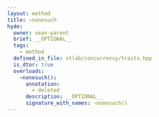 ```yaml
---
layout: method
title: ~nonesuch
hyde:
  owner: sean-parent
  brief: __OPTIONAL__
  tags:
    - method
  defined_in_file: stlab/concurrency/traits.hpp
  is_dtor: true
  overloads:
    ~nonesuch():
      annotation:
        - deleted
      description: __OPTIONAL__
      signature_with_names: ~nonesuch()
---
```

